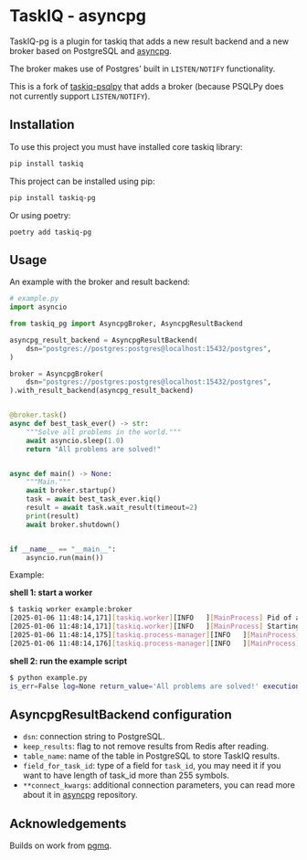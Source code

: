 # TaskIQ - asyncpg

TaskIQ-pg is a plugin for taskiq that adds a new result backend and a new broker based on PostgreSQL and [asyncpg](https://github.com/MagicStack/asyncpg).

The broker makes use of Postgres' built in `LISTEN/NOTIFY` functionality.

This is a fork of [taskiq-psqlpy](https://github.com/taskiq-python/taskiq-psqlpy) that adds a broker (because PSQLPy does not currently support `LISTEN/NOTIFY`).

## Installation

To use this project you must have installed core taskiq library:

```bash
pip install taskiq
```

This project can be installed using pip:

```bash
pip install taskiq-pg
```

Or using poetry:

```
poetry add taskiq-pg
```

## Usage

An example with the broker and result backend:

```python
# example.py
import asyncio

from taskiq_pg import AsyncpgBroker, AsyncpgResultBackend

asyncpg_result_backend = AsyncpgResultBackend(
    dsn="postgres://postgres:postgres@localhost:15432/postgres",
)

broker = AsyncpgBroker(
    dsn="postgres://postgres:postgres@localhost:15432/postgres",
).with_result_backend(asyncpg_result_backend)


@broker.task()
async def best_task_ever() -> str:
    """Solve all problems in the world."""
    await asyncio.sleep(1.0)
    return "All problems are solved!"


async def main() -> None:
    """Main."""
    await broker.startup()
    task = await best_task_ever.kiq()
    result = await task.wait_result(timeout=2)
    print(result)
    await broker.shutdown()


if __name__ == "__main__":
    asyncio.run(main())
```

Example:

**shell 1: start a worker**

```sh
$ taskiq worker example:broker
[2025-01-06 11:48:14,171][taskiq.worker][INFO   ][MainProcess] Pid of a main process: 80434
[2025-01-06 11:48:14,171][taskiq.worker][INFO   ][MainProcess] Starting 2 worker processes.
[2025-01-06 11:48:14,175][taskiq.process-manager][INFO   ][MainProcess] Started process worker-0 with pid 80436
[2025-01-06 11:48:14,176][taskiq.process-manager][INFO   ][MainProcess] Started process worker-1 with pid 80437
```

**shell 2: run the example script**

```sh
$ python example.py
is_err=False log=None return_value='All problems are solved!' execution_time=1.0 labels={} error=None
```

## AsyncpgResultBackend configuration

- `dsn`: connection string to PostgreSQL.
- `keep_results`: flag to not remove results from Redis after reading.
- `table_name`: name of the table in PostgreSQL to store TaskIQ results.
- `field_for_task_id`: type of a field for `task_id`, you may need it if you want to have length of task_id more than 255 symbols.
- `**connect_kwargs`: additional connection parameters, you can read more about it in [asyncpg](https://github.com/MagicStack/asyncpg) repository.

## Acknowledgements

Builds on work from [pgmq](https://github.com/oliverlambson/pgmq).
